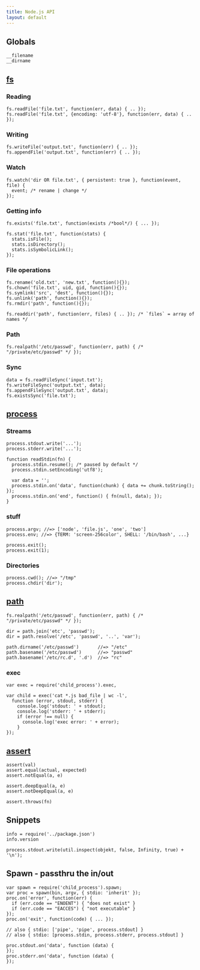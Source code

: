 ```yaml
---
title: Node.js API
layout: default
---
```


## Globals

    __filename
    __dirname

## [fs]

### Reading

    fs.readFile('file.txt', function(err, data) { .. });
    fs.readFile('file.txt', {encoding: 'utf-8'}, function(err, data) { .. });

### Writing

    fs.writeFile('output.txt', function(err) { .. });
    fs.appendFile('output.txt', function(err) { .. });

### Watch

    fs.watch('dir OR file.txt', { persistent: true }, function(event, file) {
      event; /* rename | change */
    });

### Getting info

    fs.exists('file.txt', function(exists /*bool*/) { ... });

    fs.stat('file.txt', function(stats) {
      stats.isFile();
      stats.isDirectory();
      stats.isSymbolicLink();
    });

### File operations

    fs.rename('old.txt', 'new.txt', function(){});
    fs.chown('file.txt', uid, gid, function(){});
    fs.symlink('src', 'dest', function(){});
    fs.unlink('path', function(){});
    fs.rmdir('path', function(){});

    fs.readdir('path', function(err, files) { .. }); /* `files` = array of names */

### Path

    fs.realpath('/etc/passwd', function(err, path) { /* "/private/etc/passwd" */ });

### Sync

    data = fs.readFileSync('input.txt');
    fs.writeFileSync('output.txt', data);
    fs.appendFileSync('output.txt', data);
    fs.existsSync('file.txt');

## [process]

### Streams

    process.stdout.write('...');
    process.stderr.write('...');

    function readStdin(fn) {
      process.stdin.resume(); /* paused by default */
      process.stdin.setEncoding('utf8');

      var data = '';
      process.stdin.on('data', function(chunk) { data += chunk.toString(); });
      process.stdin.on('end', function() { fn(null, data); });
    }

### stuff

    process.argv; //=> ['node', 'file.js', 'one', 'two']
    process.env; //=> {TERM: 'screen-256color', SHELL: '/bin/bash', ...}

    process.exit();
    process.exit(1);

### Directories
    
    process.cwd(); //=> "/tmp"
    process.chdir('dir');

## [path]

    fs.realpath('/etc/passwd', function(err, path) { /* "/private/etc/passwd" */ });

    dir = path.join('etc', 'passwd');
    dir = path.resolve('/etc', 'passwd', '..', 'var');

    path.dirname('/etc/passwd')       //=> "/etc"
    path.basename('/etc/passwd')      //=> "passwd"
    path.basename('/etc/rc.d', '.d')  //=> "rc"

### exec

    var exec = require('child_process').exec,

    var child = exec('cat *.js bad_file | wc -l',
      function (error, stdout, stderr) {
        console.log('stdout: ' + stdout);
        console.log('stderr: ' + stderr);
        if (error !== null) {
          console.log('exec error: ' + error);
        }
    });

## [assert]

    assert(val)
    assert.equal(actual, expected)
    assert.notEqual(a, e)

    assert.deepEqual(a, e)
    assert.notDeepEqual(a, e)

    assert.throws(fn)

## Snippets

    info = require('../package.json')
    info.version

    process.stdout.write(util.inspect(objekt, false, Infinity, true) + '\n');

## Spawn - passthru the in/out

    var spawn = require('child_process').spawn;
    var proc = spawn(bin, argv, { stdio: 'inherit' });
    proc.on('error', function(err) {
      if (err.code == "ENOENT") { "does not exist" }
      if (err.code == "EACCES") { "not executable" }
    });
    proc.on('exit', function(code) { ... });

    // also { stdio: ['pipe', 'pipe', process.stdout] }
    // also { stdio: [process.stdin, process.stderr, process.stdout] }

    proc.stdout.on('data', function (data) {
    });
    proc.stderr.on('data', function (data) {
    });

[all]: http://nodejs.org/api/all.html
[path]: http://nodejs.org/api/path.html
[process]: http://nodejs.org/api/process.html
[fs]: http://nodejs.org/api/fs.html
[assert]: http://nodejs.org/api/assert.html

